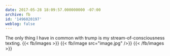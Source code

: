 ```yaml
---
date: 2017-05-28 18:09:57.000000000 -07:00
archive: fb
id: '1496020197'
weblog: false
---
```


The only thing I have in common with trump is my stream-of-consciousness texting.
{{< fb/images >}}
{{< fb/image src="image.jpg" />}}
{{< /fb/images >}}
